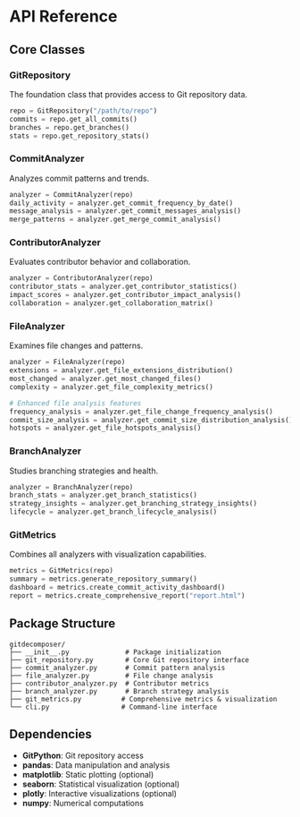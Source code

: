 # API Reference

## Core Classes

### GitRepository
The foundation class that provides access to Git repository data.

```python
repo = GitRepository("/path/to/repo")
commits = repo.get_all_commits()
branches = repo.get_branches()
stats = repo.get_repository_stats()
```

### CommitAnalyzer
Analyzes commit patterns and trends.

```python
analyzer = CommitAnalyzer(repo)
daily_activity = analyzer.get_commit_frequency_by_date()
message_analysis = analyzer.get_commit_messages_analysis()
merge_patterns = analyzer.get_merge_commit_analysis()
```

### ContributorAnalyzer  
Evaluates contributor behavior and collaboration.

```python
analyzer = ContributorAnalyzer(repo)
contributor_stats = analyzer.get_contributor_statistics()
impact_scores = analyzer.get_contributor_impact_analysis()
collaboration = analyzer.get_collaboration_matrix()
```

### FileAnalyzer
Examines file changes and patterns.

```python
analyzer = FileAnalyzer(repo)
extensions = analyzer.get_file_extensions_distribution()
most_changed = analyzer.get_most_changed_files()
complexity = analyzer.get_file_complexity_metrics()

# Enhanced file analysis features
frequency_analysis = analyzer.get_file_change_frequency_analysis()
commit_size_analysis = analyzer.get_commit_size_distribution_analysis()
hotspots = analyzer.get_file_hotspots_analysis()
```

### BranchAnalyzer
Studies branching strategies and health.

```python
analyzer = BranchAnalyzer(repo)
branch_stats = analyzer.get_branch_statistics()
strategy_insights = analyzer.get_branching_strategy_insights()
lifecycle = analyzer.get_branch_lifecycle_analysis()
```

### GitMetrics
Combines all analyzers with visualization capabilities.

```python
metrics = GitMetrics(repo)
summary = metrics.generate_repository_summary()
dashboard = metrics.create_commit_activity_dashboard()
report = metrics.create_comprehensive_report("report.html")
```

## Package Structure

```
gitdecomposer/
├── __init__.py              # Package initialization
├── git_repository.py        # Core Git repository interface
├── commit_analyzer.py       # Commit pattern analysis
├── file_analyzer.py         # File change analysis  
├── contributor_analyzer.py  # Contributor metrics
├── branch_analyzer.py       # Branch strategy analysis
├── git_metrics.py          # Comprehensive metrics & visualization
└── cli.py                  # Command-line interface
```

## Dependencies

- **GitPython**: Git repository access
- **pandas**: Data manipulation and analysis
- **matplotlib**: Static plotting (optional)
- **seaborn**: Statistical visualization (optional)  
- **plotly**: Interactive visualizations (optional)
- **numpy**: Numerical computations
